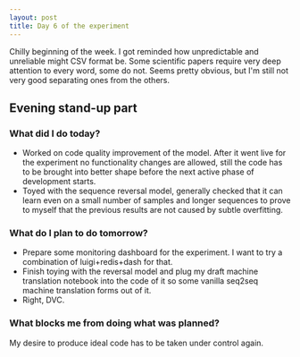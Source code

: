 ```yaml
---
layout: post
title: Day 6 of the experiment
---
```


Chilly beginning of the week. I got reminded how unpredictable and unreliable might CSV format be. 
Some scientific papers require very deep attention to every word, some do not. Seems pretty obvious, but I'm still not very good separating ones from the others.

<!--more-->

## Evening stand-up part

### What did I do today?

* Worked on code quality improvement of the model. After it went live for the experiment no functionality changes are allowed, still the code has to be brought into better shape before the next active phase of development starts.
* Toyed with the sequence reversal model, generally checked that it can learn even on a small number of samples and longer sequences to prove to myself that the previous results are not caused by subtle overfitting.


### What do I plan to do tomorrow?

* Prepare some monitoring dashboard for the experiment. I want to try a combination of luigi+redis+dash for that.
* Finish toying with the reversal model and plug my draft machine translation notebook into the code of it so some vanilla seq2seq machine translation forms out of it.
* Right, DVC.


### What blocks me from doing what was planned?

My desire to produce ideal code has to be taken under control again.

